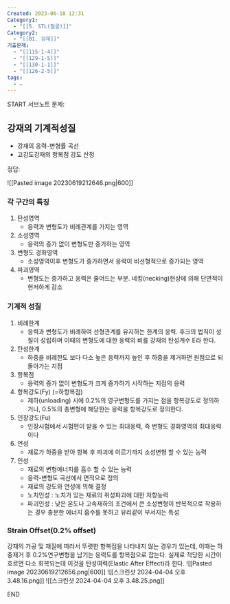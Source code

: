 ```yaml
---
Created: 2023-06-18 12:31
Category1:
  - "[[5. STL(철골)]]"
Category2:
  - "[[01. 강재]]"
기출문제:
  - "[[115-1-4]]"
  - "[[129-1-5]]"
  - "[[130-1-1]]"
  - "[[126-2-5]]"
tags:
  - ✏️
---
```

START
서브노트
문제:  
## 강재의 기계적성질

- 강재의 응력-변형률 곡선
- 고강도강재의 항복점 강도 산정


정답: 

![[Pasted image 20230619212646.png|600]]
### 각 구간의 특징

1. 탄성영역
    - 응력과 변형도가 비례관계를 가지는 영역
2. 소성영역
    - 응력의 증가 없이 변형도만 증가하는 영역
3. 변형도 경화영역
    - 소성영역이후 변형도가 증가하면서 응력이 비선형적으로 증가되는 영역
4. 파괴영역
    - 변형도는 증가하고 응력은 줄어드는 부분. 네킹(necking)현상에 의해 단면적이 현저하게 감소

### 기계적 성질

1. 비례한계
    - 응력과 변형도가 비례하여 선형관계를 유지하는 한계의 응력. 후크의 법칙이 성질이 성립하며 이때의 변형도에 대한 응력의 비를 강재의 탄성계수 E라 한다.
2. 탄성한계
    - 하중을 비례한도 보다 다소 높은 응력까지 높인 후 하중을 제거하면 원점으로 되돌아가는 지점
3. 항복점
    - 응력의 증가 없이 변형도가 크게 증가하기 시작하는 지점의 응력
4. 항복강도(Fy) (=하항복점) 
    - 제하(unloading) 시에 0.2%의 영구변형도를 가지는 점을 항복강도로 정의하거나, 0.5%의 총변형에 해당한는 응력을 항복강도로 정의한다.
5. 인장강도(Fu)
    - 인장시험에서 시험편이 받을 수 있는 최대응력, 즉 변형도 경화영역의 최대응력이다
6. 연성
    - 재료가 하중을 받아 항복 후 파괴에 이르기까지 소성변형 할 수 있는 능력
7. 인성
    - 재료의 변형에너지를 흡수 할 수 있는 능력
    - 응력-변형도 곡선에서 면적으로 정의
    - 재료의 강도와 연성에 의해 결정
    - 노치인성 : 노치가 있는 재료의 취성파괴에 대한 저항능력
    - 파괴인성 : 낮은 온도나 고속재하의 조건에서 큰 소성변형이 반복적으로 작용하는 경우 충분한 에너지 흡수를 못하고 유리같이 부서지는 특성

### Strain Offset(0.2% offset)

강재의 가공 및 재질에 따라서 뚜렷한 항복점을 나타내지 않는 경우가 있는데, 이때는 하중제거 후 0.2%연구변형을 남기는 응력도를 항복점으로 잡는다. 실제로 적당한 시간이 흐르면 다소 회복되는데 이것을 탄성여력(Elastic After Effect)라 한다.
![[Pasted image 20230619212656.png|600]]
![[스크린샷 2024-04-04 오후 3.48.16.png]]
![[스크린샷 2024-04-04 오후 3.48.25.png]]
<!--ID: 1687178096838-->
END